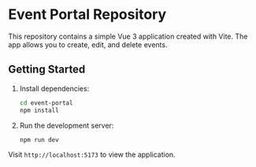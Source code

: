 # Event Portal Repository

This repository contains a simple Vue 3 application created with Vite. The app allows you to create, edit, and delete events.

## Getting Started

1. Install dependencies:
   ```bash
   cd event-portal
   npm install
   ```
2. Run the development server:
   ```bash
   npm run dev
   ```

Visit `http://localhost:5173` to view the application.
